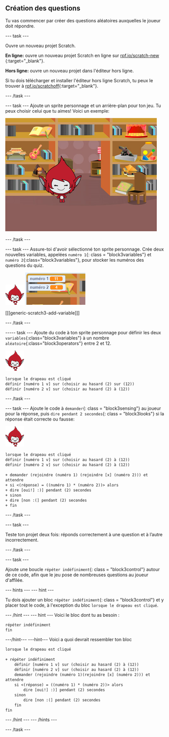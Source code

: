 ## Création des questions

Tu vas commencer par créer des questions aléatoires auxquelles le joueur doit répondre.

\--- task \---

Ouvre un nouveau projet Scratch.

**En ligne:** ouvre un nouveau projet Scratch en ligne sur [rpf.io/scratch-new](http://rpf.io/scratch-new) {:target="_blank"}.

**Hors ligne:** ouvre un nouveau projet dans l'éditeur hors ligne.

Si tu dois télécharger et installer l'éditeur hors ligne Scratch, tu peux le trouver à [rpf.io/scratchoff](http://rpf.io/scratchoff){:target="_blank"}.

\--- /task \---

\--- task \--- Ajoute un sprite personnage et un arrière-plan pour ton jeu. Tu peux choisir celui que tu aimes! Voici un exemple:

![capture d'écran](images/brain-setting.png)

\--- /task \---

\--- task \--- Assure-toi d'avoir sélectionné ton sprite personnage. Crée deux nouvelles variables, appelées `numéro 1`{: class = "block3variables"} et `numéro 2`{:class="block3variables"}, pour stocker les numéros des questions du quiz.

![screenshot](images/giga-sprite.png) ![capture d'écran](images/brain-variables.png)

[[[generic-scratch3-add-variable]]]

\--- /task \---

\----- task \--- Ajoute du code à ton sprite personnage pour définir les deux `variables`{:class="block3variables"} à un nombre `aléatoire`{:class="block3operators"} entre 2 et 12.

![capture d'écran](images/giga-sprite.png)

```blocks3
lorsque le drapeau est cliqué
définir [numéro 1 v] sur (choisir au hasard (2) sur (12))
définir [numéro 2 v] sur (choisir au hasard (2) à (12))
```

\--- /task \---

\--- task \--- Ajoute le code à `demander`{: class = "block3sensing"} au joueur pour la réponse, puis `dire pendant 2 secondes`{: class = "block3looks"} si la réponse était correcte ou fausse:

![capture d'écran](images/giga-sprite.png)

```blocks3
lorsque le drapeau est cliqué 
définir [numéro 1 v] sur (choisir au hasard (2) à (12))
définir [numéro 2 v] sur (choisir au hasard (2) à (12))

+ demander (rejoindre (numéro 1) (rejoindre [x] (numéro 2))) et attendre
+ si <(réponse) = ((numéro 1) * (numéro 2))> alors
+ dire [oui!] :)] pendant (2) secondes
+ sinon
+ dire [non :(] pendant (2) secondes
+ fin
```

\--- /task \---

\--- task \---

Teste ton projet deux fois: réponds correctement à une question et à l’autre incorrectement.

\--- /task \---

\--- task \---

Ajoute une boucle `répéter indéfiniment`{: class = "block3control"} autour de ce code, afin que le jeu pose de nombreuses questions au joueur d'affilée.

\--- hints \--- \--- hint \---

Tu dois ajouter un bloc `répéter indéfiniment`{: class = "block3control"} et y placer tout le code, à l'exception du bloc `lorsque le drapeau est cliqué`.

\--- /hint \--- \--- hint \--- Voici le bloc dont tu as besoin :

```blocks3
répéter indéfiniment
fin
```

\---/hint\--- \---hint\--- Voici a quoi devrait ressembler ton bloc

```blocks3
lorsque le drapeau est cliqué

+ répéter indéfiniment
    définir [numéro 1 v] sur (choisir au hasard (2) à (12))
    définir [numéro 2 v] sur (choisir au hasard (2) à (12))
    demander (rejoindre (numéro 1)(rejoindre [x] (numéro 2))) et attendre
    si <(réponse) = ((numéro 1) * (numéro 2))> alors
        dire [oui!] :)] pendant (2) secondes
    sinon
        dire [non :(] pendant (2) secondes
    fin
fin
```

\--- /hint \--- \--- /hints \---

\--- /task \---